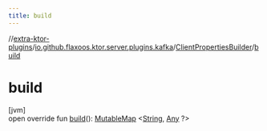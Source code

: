 ```yaml
---
title: build
---
```


//[extra-ktor-plugins](../../../index.md)/[io.github.flaxoos.ktor.server.plugins.kafka](../index.md)/[ClientPropertiesBuilder](index.md)/[build](build.md)

# build

[jvm]\
open override
fun [build](build.md)(): [MutableMap](https://kotlinlang.org/api/latest/jvm/stdlib/kotlin.collections/-mutable-map/index.md)
&lt;[String](https://kotlinlang.org/api/latest/jvm/stdlib/kotlin/-string/index.md), [Any](https://kotlinlang.org/api/latest/jvm/stdlib/kotlin/-any/index.md)
?&gt;




